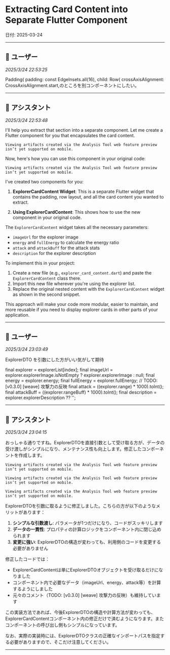 # Extracting Card Content into Separate Flutter Component

日付: 2025-03-24

---

## 👤 ユーザー
*2025/3/24 22:53:25*

Padding(                             padding: const EdgeInsets.all(16),                             child: Row(                               crossAxisAlignment: CrossAxisAlignment.start,のところを別コンポーネントにしたい。

---

## 🤖 アシスタント
*2025/3/24 22:53:48*

I'll help you extract that section into a separate component. Let me create a Flutter component for you that encapsulates the card content.
```
Viewing artifacts created via the Analysis Tool web feature preview isn’t yet supported on mobile.
```



Now, here's how you can use this component in your original code:
```
Viewing artifacts created via the Analysis Tool web feature preview isn’t yet supported on mobile.
```



I've created two components for you:

1. **ExplorerCardContent Widget**: This is a separate Flutter widget that contains the padding, row layout, and all the card content you wanted to extract.

2. **Using ExplorerCardContent**: This shows how to use the new component in your original code.

The `ExplorerCardContent` widget takes all the necessary parameters:
- `imageUrl` for the explorer image
- `energy` and `fullEnergy` to calculate the energy ratio
- `attack` and `attackBuff` for the attack stats
- `description` for the explorer description

To implement this in your project:

1. Create a new file (e.g., `explorer_card_content.dart`) and paste the `ExplorerCardContent` class there.
2. Import this new file wherever you're using the explorer list.
3. Replace the original nested content with the `ExplorerCardContent` widget as shown in the second snippet.

This approach will make your code more modular, easier to maintain, and more reusable if you need to display explorer cards in other parts of your application.

---

## 👤 ユーザー
*2025/3/24 23:03:49*

ExplorerDTO  を引数にした方がいい気がして期待

final explorer = explorerList\[index\];
                    final imageUrl =
                        explorer.explorerImage.isNotEmpty
                            ? explorer.explorerImage
                            : null;
                    final energy = explorer.energy;
                    final fullEnergy = explorer.fullEnergy;
                    // TODO: \[v0.3.0\] \[weave\] 攻撃力の反映
                    final attack = ((explorer.range) \* 1000).toInt();
                    final attackBuff = ((explorer.rangeBuff) \* 1000).toInt();
                    final description = explorer.explorerDescription ?? '';

---

## 🤖 アシスタント
*2025/3/24 23:04:15*

おっしゃる通りですね。ExplorerDTOを直接引数として受け取る方が、データの受け渡しがシンプルになり、メンテナンス性も向上します。修正したコンポーネントを作成します。
```
Viewing artifacts created via the Analysis Tool web feature preview isn’t yet supported on mobile.
```


```
Viewing artifacts created via the Analysis Tool web feature preview isn’t yet supported on mobile.
```


```
Viewing artifacts created via the Analysis Tool web feature preview isn’t yet supported on mobile.
```



ExplorerDTOを引数に取るように修正しました。こちらの方が以下のようなメリットがあります：

1. **シンプルな引数渡し**: パラメータが1つだけになり、コードがスッキリします
2. **データの一貫性**: プロパティの計算ロジックをコンポーネント内に閉じ込められます
3. **変更に強い**: ExplorerDTOの構造が変わっても、利用側のコードを変更する必要がありません

修正したコードでは：

- ExplorerCardContentは単にExplorerDTOオブジェクトを受け取るだけになりました
- コンポーネント内で必要なデータ（imageUrl、energy、attack等）を計算するようにしました
- 元々のコメント（TODO: [v0.3.0] [weave] 攻撃力の反映）も維持しています

この実装方法であれば、今後ExplorerDTOの構造や計算方法が変わっても、ExplorerCardContentコンポーネント内の修正だけで済むようになります。またコンポーネントの呼び出し側もシンプルになっています。

なお、実際の実装時には、ExplorerDTOクラスの正確なインポートパスを指定する必要がありますので、そこだけ注意してください。

---
